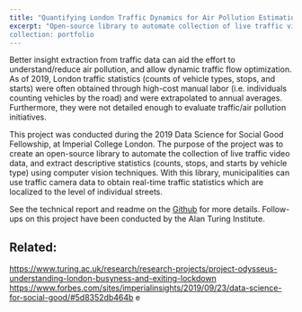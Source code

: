 ```yaml
---
title: "Quantifying London Traffic Dynamics for Air Pollution Estimation" 
excerpt: "Open-source library to automate collection of live traffic video data and extraction of descriptive traffic statistics. <br/><img src='/images/london_air_pollution.png' width = '175'>
collection: portfolio
---
```

Better insight extraction from traffic data can aid the effort to understand/reduce air pollution, and allow dynamic traffic flow optimization. As of 2019, London traffic statistics (counts of vehicle types, stops, and starts) were often obtained through high-cost manual labor (i.e. individuals counting vehicles by the road) and were extrapolated to annual averages. Furthermore, they were not detailed enough to evaluate traffic/air pollution initiatives.

This project was conducted during the 2019 Data Science for Social Good Fellowship, at Imperial College London. The purpose of the project was to create an open-source library to automate the collection of live traffic video data, and extract descriptive statistics (counts, stops, and starts by vehicle type) using computer vision techniques. With this library, municipalities can use traffic camera data to obtain real-time traffic statistics which are localized to the level of individual streets.

See the technical report and readme on the [Github](https://github.com/dssg/air_pollution_estimation) for more details. Follow-ups on this project have been conducted by the Alan Turing Institute.  

Related:
------ 
https://www.turing.ac.uk/research/research-projects/project-odysseus-understanding-london-busyness-and-exiting-lockdown
https://www.forbes.com/sites/imperialinsights/2019/09/23/data-science-for-social-good/#5d8352db464b
e